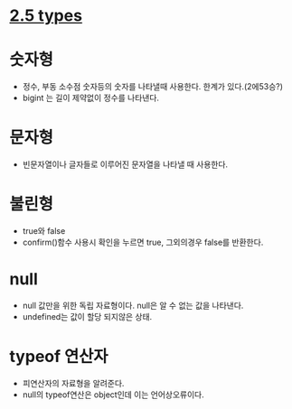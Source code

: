 # [2.5 types](https://ko.javascript.info/types)

# 숫자형
* 정수, 부동 소수점 숫자등의 숫자를 나타낼때 사용한다. 한계가 있다.(2에53승?)
* bigint 는 길이 제약없이 정수를 나타낸다.

# 문자형
* 빈문자열이나 글자들로 이루어진 문자열을 나타낼 때 사용한다. 

# 불린형
* true와 false
* confirm()함수 사용시 확인을 누르면 true, 그외의경우 false를 반환한다. 

# null
* null 값만을 위한 독립 자료형이다. null은 알 수 없는 값을 나타낸다.
* undefined는 값이 할당 되지않은 상태.

# typeof 연산자
* 피연산자의 자료형을 알려준다.
* null의 typeof연산은 object인데 이는 언어상오류이다.